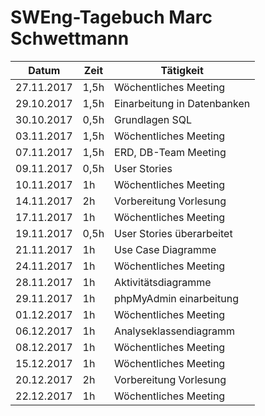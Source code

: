 # SWEng-Tagebuch Marc Schwettmann

| Datum| Zeit | Tätigkeit|
| ---------- | ---- | ------------------------|
|27.11.2017|1,5h|Wöchentliches Meeting|
|29.10.2017|1,5h|Einarbeitung in Datenbanken|
|30.10.2017|0,5h|Grundlagen SQL|
|03.11.2017|1,5h|Wöchentliches Meeting|
|07.11.2017|1,5h|ERD, DB-Team Meeting|
|09.11.2017|0,5h|User Stories|
|10.11.2017|1h|Wöchentliches Meeting|
|14.11.2017|2h|Vorbereitung Vorlesung|
|17.11.2017|1h|Wöchentliches Meeting|
|19.11.2017|0,5h|User Stories überarbeitet|
|21.11.2017|1h|Use Case Diagramme|
|24.11.2017|1h|Wöchentliches Meeting|
|28.11.2017|1h|Aktivitätsdiagramme|
|29.11.2017|1h|phpMyAdmin einarbeitung|
|01.12.2017|1h|Wöchentliches Meeting|
|06.12.2017|1h|Analyseklassendiagramm|
|08.12.2017|1h|Wöchentliches Meeting|
|15.12.2017|1h|Wöchentliches Meeting|
|20.12.2017|2h|Vorbereitung Vorlesung|
|22.12.2017|1h|Wöchentliches Meeting|
